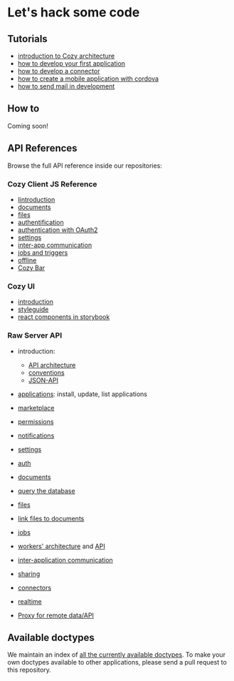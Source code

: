 # Let's hack some code

## Tutorials

 - [introduction to Cozy architecture](/dev/intro.md)
 - [how to develop your first application](/dev/app.md)
 - [how to develop a connector](/dev/konnector.md)
 - [how to create a mobile application with cordova](../dev/cordova.md)
 - [how to send mail in development](/dev/sendmail.md)


## How to

Coming soon!

## API References

Browse the full API reference inside our repositories:

### Cozy Client JS Reference

  - [Iintroduction](https://docs.cozy.io/en/cozy-client-js/intro/)
  - [documents](https://docs.cozy.io/en/cozy-client-js/data-api/)
  - [files](https://docs.cozy.io/en/cozy-client-js/files-api/)
  - [authentification](https://docs.cozy.io/en/cozy-client-js/auth-api/)
  - [authentication with OAuth2](https://docs.cozy.io/en/cozy-client-js/oauth/)
  - [settings](https://docs.cozy.io/en/cozy-client-js/settings-api/)
  - [inter-app communication](https://docs.cozy.io/en/cozy-client-js/intents-api/)
  - [jobs and triggers](https://docs.cozy.io/en/cozy-client-js/jobs-api/)
  - [offline](https://docs.cozy.io/en/cozy-client-js/offline/)
  - [Cozy Bar](https://github.com/cozy/cozy-bar)

### Cozy UI
  - [introduction](https://cozy.github.io/cozy-ui/)
  - [styleguide](https://cozy.github.io/cozy-ui/styleguide/)
  - [react components in storybook](https://cozy.github.io/cozy-ui/react/)


### Raw Server API

  - introduction:
    - [API architecture](https://docs.cozy.io/en/cozy-stack/architecture/#services)
    - [conventions](https://docs.cozy.io/en/cozy-stack/architecture/#rest-api)
    - [JSON-API](https://docs.cozy.io/en/cozy-stack/jsonapi/)
 
  - [applications](https://docs.cozy.io/en/cozy-stack/apps/#get-appsmanifests): install, update, list applications
  - [marketplace](https://docs.cozy.io/en/cozy-stack/registry/)
  - [permissions](https://docs.cozy.io/en/cozy-stack/permissions/)
  - [notifications](https://docs.cozy.io/en/cozy-stack/notifications/)
  - [settings](https://docs.cozy.io/en/cozy-stack/settings/)
  - [auth](https://docs.cozy.io/en/cozy-stack/auth/#the-cozy-stack-as-an-authorization-server)
  - [documents](https://docs.cozy.io/en/cozy-stack/data-system/)
  - [query the database](https://docs.cozy.io/en/cozy-stack/mango/)
  - [files](https://docs.cozy.io/en/cozy-stack/files/)
  - [link files to documents](https://docs.cozy.io/en/cozy-stack/references-docs-in-vfs/#routes)
  - [jobs](https://docs.cozy.io/en/cozy-stack/jobs/)
  - [workers' architecture](https://docs.cozy.io/en/cozy-stack/architecture/#workers) and [API](https://docs.cozy.io/en/cozy-stack/workers/)
  - [inter-application communication](https://docs.cozy.io/en/cozy-stack/intents/#routes)
  - [sharing](https://docs.cozy.io/en/cozy-stack/sharing/)
  - [connectors](https://docs.cozy.io/en/cozy-stack/konnectors/)
  - [realtime](https://docs.cozy.io/en/cozy-stack/realtime/)
  - [Proxy for remote data/API](https://docs.cozy.io/en/cozy-stack/remote/)

## Available doctypes

We maintain an index of [all the currently available doctypes](https://docs.cozy.io/en/cozy-doctypes/docs/README/). To make your own doctypes available to other applications, please send a pull request to this repository.
